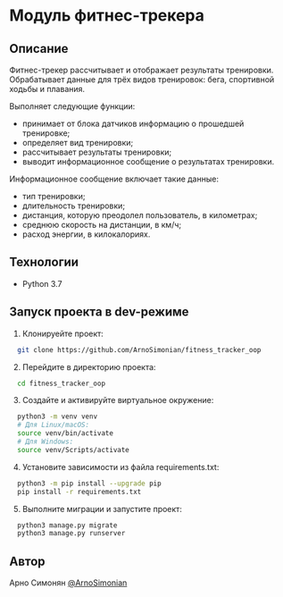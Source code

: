 # Модуль фитнес-трекера

## Описание
Фитнес-трекер рассчитывает и отображает результаты тренировки. Обрабатывает данные для трёх видов тренировок: бега, спортивной ходьбы и плавания.

Выполняет следующие функции:
- принимает от блока датчиков информацию о прошедшей тренировке;
- определяет вид тренировки;
- рассчитывает результаты тренировки;
- выводит информационное сообщение о результатах тренировки.

Информационное сообщение включает такие данные:
- тип тренировки;
- длительность тренировки;
- дистанция, которую преодолел пользователь, в километрах;
- среднюю скорость на дистанции, в км/ч;
- расход энергии, в килокалориях.


## Технологии

- Python 3.7


## Запуск проекта в dev-режиме

1. Клонируейте проект:

```bash
  git clone https://github.com/ArnoSimonian/fitness_tracker_oop
```

2. Перейдите в директорию проекта:

```bash
  cd fitness_tracker_oop
```

3. Cоздайте и активируйте виртуальное окружение:

```bash
  python3 -m venv venv
  # Для Linux/macOS:
  source venv/bin/activate
  # Для Windows:
  source venv/Scripts/activate
```

4. Установите зависимости из файла requirements.txt:

```bash
  python3 -m pip install --upgrade pip
  pip install -r requirements.txt
```

5. Выполните миграции и запустите проект:

```bash
  python3 manage.py migrate
  python3 manage.py runserver
```


## Автор

Арно Симонян [@ArnoSimonian](https://www.github.com/ArnoSimonian)
